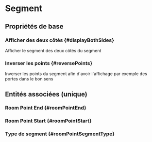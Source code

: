 # Segment



## Propriétés de base

### Afficher des deux côtés {#displayBothSides}
        
Afficher le segment des deux côtés du segment
### Inverser les points {#reversePoints}
        
Inverser les points du segment afin d'avoir l'affichage par exemple des portes dans le bon sens

## Entités associées (unique)

###  Room Point End {#roomPointEnd}
        

###  Room Point Start {#roomPointStart}
        

### Type de segment {#roomPointSegmentType}
        





<!--- THIS FILE IS GENERATED PLEASE DO NOT EDIT IT DIRECTLY --->
